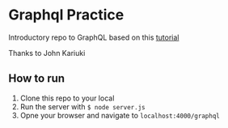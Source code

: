 # Graphql Practice
Introductory repo to GraphQL based on this [tutorial](https://www.digitalocean.com/community/tutorials/a-practical-graphql-getting-started-guide-with-nodejs)

Thanks to John Kariuki

## How to run
1. Clone this repo to your local
2. Run the server with `$ node server.js`
3. Opne your browser and navigate to `localhost:4000/graphql`
